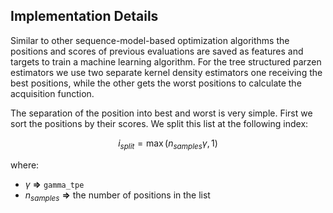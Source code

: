 ## Implementation Details

Similar to other sequence-model-based optimization algorithms the positions and scores 
of previous evaluations are saved as features and targets to train a machine learning algorithm.
For the tree structured parzen estimators we use two separate kernel density estimators one receiving the best positions, while the other gets the worst positions to calculate the acquisition function. 

The separation of the position into best and worst is very simple. First we sort the positions by their scores. We split this list at the following index:

$$
i_{split} = \max( n_{samples} \gamma, 1)
$$

where:

- $\gamma$ **=>** `gamma_tpe`
- $n_{samples}$ **=>** the number of positions in the list

